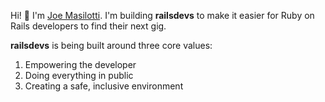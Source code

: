 Hi! 👋 I'm [Joe Masilotti](https://masilotti.com). I'm building **railsdevs** to make it easier for Ruby on Rails developers to find their next gig.

**railsdevs** is being built around three core values:

1. Empowering the developer
1. Doing everything in public
1. Creating a safe, inclusive environment
